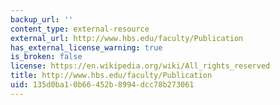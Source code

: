 ```yaml
---
backup_url: ''
content_type: external-resource
external_url: http://www.hbs.edu/faculty/Publication
has_external_license_warning: true
is_broken: false
license: https://en.wikipedia.org/wiki/All_rights_reserved
title: http://www.hbs.edu/faculty/Publication
uid: 135d0ba1-0b66-452b-8994-dcc78b273061
---
```

